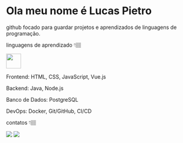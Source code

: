 # Ola meu nome é Lucas Pietro


github focado para guardar projetos e aprendizados de linguagens de programação.


linguagens de aprendizado 👇🏽



  
  
   
   <img src="https://cdn.jsdelivr.net/gh/devicons/devicon@latest/icons/html5/html5-plain-wordmark.svg" heigtht="40px" width="40px" />
          
          
               


Frontend: HTML, CSS, JavaScript, Vue.js

Backend: Java, Node.js

Banco de Dados: PostgreSQL

DevOps: Docker, Git/GitHub, CI/CD

contatos 👇🏽

<div>

<a href = "mailto:contato@cursoads00@gmail.com"><img loading="lazy" src="https://img.shields.io/badge/Gmail-D14836?style=for-the-badge&logo=gmail&logoColor=white" target="_blank"></a>
<a href="https://www.linkedin.com/in/lucas-pietro-820576301?utm_source=share&utm_campaign=share_via&utm_content=profile&utm_medium=android_app" target="_blank"><img loading="lazy" src="https://img.shields.io/badge/-LinkedIn-%230077B5?style=for-the-badge&logo=linkedin&logoColor=white" target="_blank"></a>   
</div>


